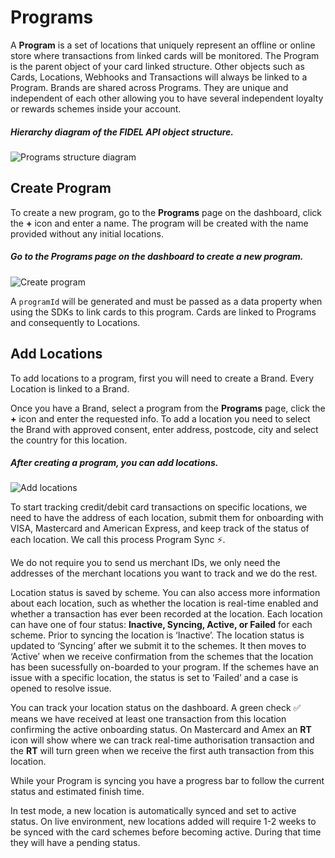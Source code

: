 # Programs

A **Program** is a set of locations that uniquely represent an offline or online store where transactions from linked cards will be monitored. The Program is the parent object of your card linked structure. Other objects such as Cards, Locations, Webhooks and Transactions will always be linked to a Program. Brands are shared across Programs. They are unique and independent of each other allowing you to have several independent loyalty or rewards schemes inside your account.

##### Hierarchy diagram of the FIDEL API object structure.

![Programs structure diagram](https://docs.fidel.uk/assets/images/programs_diagram.png "Programs structure diagram")

## Create Program
To create a new program, go to the **Programs** page on the dashboard, click the **+** icon and enter a name. The program will be created with the name provided without any initial locations.

##### Go to the Programs page on the dashboard to create a new program.

![Create program](https://docs.fidel.uk/assets/images/create-program.png "Create program")

A `programId` will be generated and must be passed as a data property when using the SDKs to link cards to this program. Cards are linked to Programs and consequently to Locations.

## Add Locations
To add locations to a program, first you will need to create a Brand. Every Location is linked to a Brand.

Once you have a Brand, select a program from the **Programs** page, click the **+** icon and enter the requested info. To add a location you need to select the Brand with approved consent, enter address, postcode, city and select the country for this location.

##### After creating a program, you can add locations.

![Add locations](https://docs.fidel.uk/assets/images/add-locations.png "Add locations")

To start tracking credit/debit card transactions on specific locations, we need to have the address of each location, submit them for onboarding with VISA, Mastercard and American Express, and keep track of the status of each location. 
We call this process Program Sync ⚡️.

We do not require you to send us merchant IDs, we only need the addresses of the merchant locations you want to track and we do the rest.

Location status is saved by scheme. You can also access more information about each location, such as whether the location is real-time enabled and whether a transaction has ever been recorded at the location. Each location can have one of four status: **Inactive, Syncing, Active, or Failed** for each scheme. Prior to syncing the location is ‘Inactive’. The location status is updated to ‘Syncing’ after we submit it to the schemes. It then moves to ‘Active’ when we receive confirmation from the schemes that the location has been sucessfully on-boarded to your program. If the schemes have an issue with a specific location, the status is set to ‘Failed’ and a case is opened to resolve issue.

You can track your location status on the dashboard. A green check ✅ means we have received at least one transaction from this location confirming the active onboarding status. On Mastercard and Amex an **RT** icon will show where we can track real-time authorisation transaction and the **RT** will turn green when we receive the first auth transaction from this location.

While your Program is syncing you have a progress bar to follow the current status and estimated finish time.

In test mode, a new location is automatically synced and set to active status. On live environment, new locations added will require 1-2 weeks to be synced with the card schemes before becoming active. During that time they will have a pending status.
